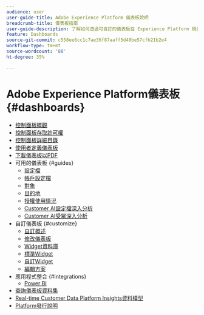 ```yaml
---
audience: user
user-guide-title: Adobe Experience Platform 儀表板說明
breadcrumb-title: 儀表板指南
user-guide-description: 了解如何透過可自訂的儀表板在 Experience Platform 視覺化資料。
feature: Dashboards
source-git-commit: c558ee6cc1c7ae36f87aaff5d40be57cfb21b2e4
workflow-type: tm+mt
source-wordcount: '88'
ht-degree: 35%

---
```



# Adobe Experience Platform儀表板 {#dashboards}

* [控制面板概觀](home.md)
* [控制面板存取許可權](permissions.md)
* [控制面板詳細目錄](inventory.md)
* [使用者定義儀表板](user-defined-dashboards.md)
* [下載儀表板以PDF](download.md)
* 可用的儀表板 {#guides}
   * [設定檔](guides/profiles.md)
   * [帳戶設定檔](guides/account-profiles.md)
   * [對象](guides/audiences.md)
   * [目的地](guides/destinations.md)
   * [授權使用情況](guides/license-usage.md)
   * [Customer AI設定檔深入分析](guides/customer-ai-profiles.md)
   * [Customer AI受眾深入分析](guides/customer-ai-audiences.md)
* 自訂儀表板 {#customize}
   * [自訂概述](customize/overview.md)
   * [修改儀表板](customize/modify.md)
   * [Widget資料庫](customize/widget-library.md)
   * [標準Widget](customize/standard-widgets.md)
   * [自訂Widget](customize/custom-widgets.md)
   * [編輯方案](customize/edit-schema.md)
* 應用程式整合 {#integrations}
   * [Power BI](integrations/power-bi.md)
* [查詢儀表板資料集](query.md)
* [Real-time Customer Data Platform Insights資料模型](cdp-insights-data-model.md)
* [Platform發行說明](https://www.adobe.com/go/platform-release-notes_tw)